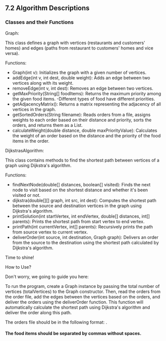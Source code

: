 <h2>7.2 Algorithm Descriptions</h2>

<h3>Classes and their Functions</h3>

Graph:

This class defines a graph with vertices (restaurants and customers' homes) and edges (paths from restaurant to customers' homes and vice versa).

Functions:

- Graph(int v): Initializes the graph with a given number of vertices.
- addEdge(int v, int dest, double weight): Adds an edge between two vertices along with its weight.
- removeEdge(int v, int dest): Removes an edge between two vertices.
- getMaxPriority(String[] foodItems): Returns the maximum priority among the given food items. -Different types of food have different priorities.
- getAdjacencyMatrix(): Returns a matrix representing the adjacency of all vertices in the graph.
- getSortedOrders(String filename): Reads orders from a file, assigns weights to each order based on their distance and priority, sorts the orders, and returns them as a List.
- calculateWeight(double distance, double maxPriorityValue): Calculates the weight of an order based on the distance and the priority of the food items in the order.

  
DijkstrasAlgorithm:

This class contains methods to find the shortest path between vertices of a graph using Dijkstra's algorithm.

Functions:

- findNextNode(double[] distances, boolean[] visited): Finds the next node to visit based on the shortest distance and whether it's been visited or not.
- dijkstra(double[][] graph, int src, int dest): Computes the shortest path between the source and destination vertices in the graph using Dijkstra's algorithm.
- printSolution(int startVertex, int endVertex, double[] distances, int[] parents): Prints the shortest path from start vertex to end vertex.
- printPath(int currentVertex, int[] parents): Recursively prints the path from source vertex to current vertex.
- deliverOrder(int source, int destination, Graph graph): Delivers an order from the source to the destination using the shortest path calculated by Dijkstra's algorithm.

Time to shine!

How to Use?

Don't worry, we going to guide you here:

To run the program, create a Graph instance by passing the total number of vertices (totalVertices) to the Graph constructor. Then, read the orders from the order file, add the edges between the vertices based on the orders, and deliver the orders using the deliverOrder function. This function will automatically calculate the shortest path using Dijkstra's algorithm and deliver the order along this path.

The orders file should be in the following format: <source vertex> <destination vertex> <displacement> <distance> <food items>. 
<h4>The food items should be separated by commas without spaces.</h4>
